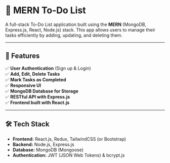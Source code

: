 # 📌 MERN To-Do List

A full-stack To-Do List application built using the **MERN** (MongoDB, Express.js, React, Node.js) stack. This app allows users to manage their tasks efficiently by adding, updating, and deleting them.

---

## 🚀 Features

✅ **User Authentication** (Sign up & Login)  
✅ **Add, Edit, Delete Tasks**  
✅ **Mark Tasks as Completed**  
✅ **Responsive UI**  
✅ **MongoDB Database for Storage**  
✅ **RESTful API with Express.js**  
✅ **Frontend built with React.js**  

---

## 🛠️ Tech Stack

- **Frontend:** React.js, Redux, TailwindCSS (or Bootstrap)  
- **Backend:** Node.js, Express.js  
- **Database:** MongoDB (Mongoose)  
- **Authentication:** JWT (JSON Web Tokens) & bcrypt.js  


